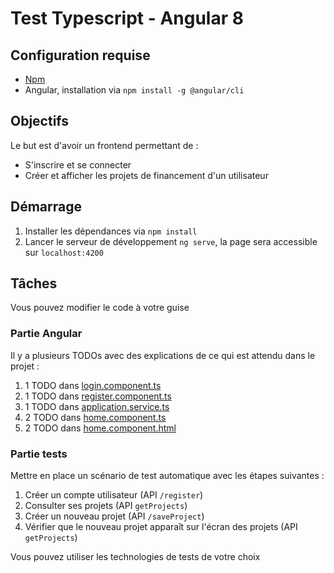 # Test Typescript - Angular 8

## Configuration requise

- [Npm](https://www.npmjs.com/get-npm)
- Angular, installation via `npm install -g @angular/cli`

## Objectifs

Le but est d'avoir un frontend permettant de :

- S'inscrire et se connecter
- Créer et afficher les projets de financement d'un utilisateur

## Démarrage

1. Installer les dépendances via `npm install`
2. Lancer le serveur de développement `ng serve`, la page sera accessible sur `localhost:4200`

## Tâches

Vous pouvez modifier le code à votre guise

### Partie Angular

Il y a plusieurs TODOs avec des explications de ce qui est attendu dans le projet :

1. 1 TODO dans [login.component.ts](src/app/login/login.component.ts)
2. 1 TODO dans [register.component.ts](src/app/register/register.component.ts)
3. 1 TODO dans [application.service.ts](src/app/service/application.service.ts)
4. 2 TODO dans [home.component.ts](src/app/home/home.component.ts)
5. 2 TODO dans [home.component.html](src/app/home/home.component.html)

### Partie tests

Mettre en place un scénario de test automatique avec les étapes suivantes :

1. Créer un compte utilisateur (API `/register`)
2. Consulter ses projets (API `getProjects`)
3. Créer un nouveau projet (API `/saveProject`)
4. Vérifier que le nouveau projet apparaît sur l'écran des projets (API `getProjects`)

Vous pouvez utiliser les technologies de tests de votre choix
